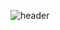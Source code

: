 ![header](https://capsule-render.vercel.app/api?type=waving&color=gradient&height=300&section=header&text=삽질도%20개발의%20일부)

